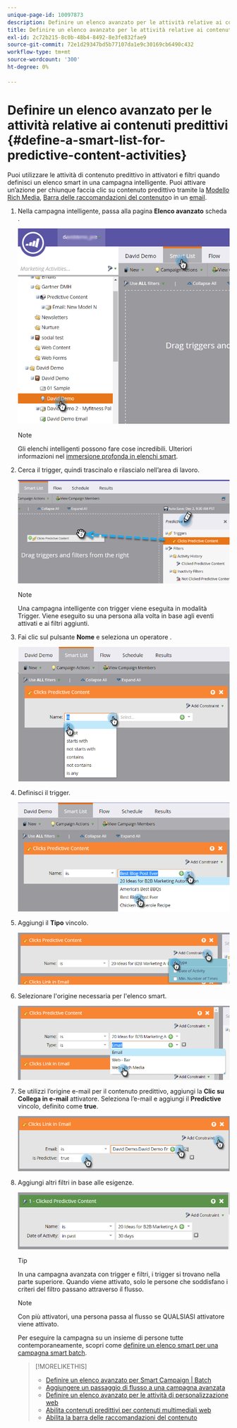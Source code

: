 ```yaml
---
unique-page-id: 10097873
description: Definire un elenco avanzato per le attività relative ai contenuti predittivi - Documenti Marketo - Documentazione del prodotto
title: Definire un elenco avanzato per le attività relative ai contenuti predittivi
exl-id: 2c72b215-8c0b-48b4-8492-8e3fe832fae9
source-git-commit: 72e1d29347bd5b77107da1e9c30169cb6490c432
workflow-type: tm+mt
source-wordcount: '300'
ht-degree: 0%

---
```


# Definire un elenco avanzato per le attività relative ai contenuti predittivi {#define-a-smart-list-for-predictive-content-activities}

Puoi utilizzare le attività di contenuto predittivo in attivatori e filtri quando definisci un elenco smart in una campagna intelligente. Puoi attivare un’azione per chiunque faccia clic su contenuto predittivo tramite la [Modello Rich Media](/help/marketo/product-docs/predictive-content/enabling-predictive-content/enable-predictive-content-for-web-rich-media.md), [Barra delle raccomandazioni del contenuto](/help/marketo/product-docs/predictive-content/enabling-predictive-content/enable-the-content-recommendation-bar.md)o in un [email](/help/marketo/product-docs/predictive-content/enabling-predictive-content/enable-predictive-content-in-emails.md).

1. Nella campagna intelligente, passa alla pagina **Elenco avanzato** scheda .

   ![](assets/smart-list-1.png)

   >[!NOTE]
   >
   >Gli elenchi intelligenti possono fare cose incredibili. Ulteriori informazioni nel [immersione profonda in elenchi smart](/help/marketo/product-docs/core-marketo-concepts/smart-campaigns/understanding-smart-campaigns.md).

1. Cerca il trigger, quindi trascinalo e rilascialo nell’area di lavoro.

   ![](assets/smart-list-drag-trigger-hands.png)

   >[!NOTE]
   >
   >Una campagna intelligente con trigger viene eseguita in modalità Trigger. Viene eseguito su una persona alla volta in base agli eventi attivati e ai filtri aggiunti.

1. Fai clic sul pulsante **Nome** e seleziona un operatore .

   ![](assets/smart-list-dropdown-hands.png)

1. Definisci il trigger.

   ![](assets/smart-lislt-select-content-hands.png)

1. Aggiungi il **Tipo** vincolo.

   ![](assets/clicks-predictive-content-add-constraint-hands.png)

1. Selezionare l&#39;origine necessaria per l&#39;elenco smart.

   ![](assets/pc-add-constraint.png)

1. Se utilizzi l’origine e-mail per il contenuto predittivo, aggiungi la **Clic su Collega in e-mail** attivatore. Seleziona l’e-mail e aggiungi il **Predictive** vincolo, definito come **true**.

   ![](assets/clicks-link-in-email-trigger-hands.png)

1. Aggiungi altri filtri in base alle esigenze.

   ![](assets/clicked-predictive-content-filter.png)

   >[!TIP]
   >
   >In una campagna avanzata con trigger e filtri, i trigger si trovano nella parte superiore. Quando viene attivato, solo le persone che soddisfano i criteri del filtro passano attraverso il flusso.

   >[!NOTE]
   >
   >Con più attivatori, una persona passa al flusso se QUALSIASI attivatore viene attivato.

   Per eseguire la campagna su un insieme di persone tutte contemporaneamente, scopri come [definire un elenco smart per una campagna smart batch](/help/marketo/product-docs/core-marketo-concepts/smart-campaigns/creating-a-smart-campaign/define-smart-list-for-smart-campaign-batch.md).

   >[!MORELIKETHIS]
   >
   >* [Definire un elenco avanzato per Smart Campaign | Batch](/help/marketo/product-docs/core-marketo-concepts/smart-campaigns/creating-a-smart-campaign/define-smart-list-for-smart-campaign-batch.md)
   >* [Aggiungere un passaggio di flusso a una campagna avanzata](/help/marketo/product-docs/core-marketo-concepts/smart-campaigns/flow-actions/add-a-flow-step-to-a-smart-campaign.md)
   >* [Definire un elenco avanzato per le attività di personalizzazione web](/help/marketo/product-docs/web-personalization/working-with-web-campaigns/define-a-smart-list-for-web-personalization-activities.md)
   >* [Abilita contenuti predittivi per contenuti multimediali web](/help/marketo/product-docs/predictive-content/enabling-predictive-content/enable-predictive-content-for-web-rich-media.md)
   >* [Abilita la barra delle raccomandazioni del contenuto](/help/marketo/product-docs/predictive-content/enabling-predictive-content/enable-the-content-recommendation-bar.md)

